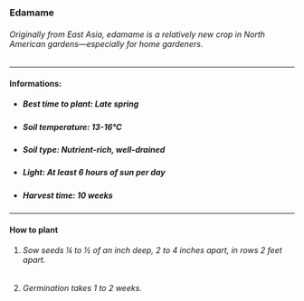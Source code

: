 ### Edamame

###### Originally from East Asia, edamame is a relatively new crop in North American gardens—especially for home gardeners.

---

#### Informations:

- ##### Best time to plant: Late spring
- ##### Soil temperature: 13-16°C
- ##### Soil type: Nutrient-rich, well-drained
- ##### Light: At least 6 hours of sun per day
- ##### Harvest time: 10 weeks

---

#### How to plant

1. ###### Sow seeds ¼ to ½ of an inch deep, 2 to 4 inches apart, in rows 2 feet apart.
2. ###### Germination takes 1 to 2 weeks.
